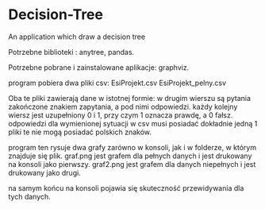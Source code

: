 # Decision-Tree
An application which draw a decision tree


Potrzebne biblioteki :
anytree,
pandas.

Potrzebne pobrane i zainstalowane aplikacje:
graphviz.

program pobiera dwa pliki csv:
EsiProjekt.csv
EsiProjekt_pelny.csv

Oba te pliki zawierają dane w istotnej formie:
w drugim wierszu są pytania zakończone znakiem zapytania, a pod nimi odpowiedzi.
każdy kolejny wiersz jest uzupełniony 0 i 1, przy czym 1 oznacza prawdę, a 0 fałsz.
odpowiedzi dla wymienionej sytuacji w csv musi posiadać dokładnie jedną 1
pliki te nie mogą posiadać polskich znaków.

program ten rysuje dwa grafy zarówno w konsoli, jak i w folderze, w którym znajduje się plik.
graf.png jest grafem dla pełnych danych i jest drukowany na konsoli jako pierwszy.
graf2.png jest grafem dla danych niepełnych i jest drukowany jako drugi.

na samym końcu na konsoli pojawia się skuteczność przewidywania dla tych danych.
